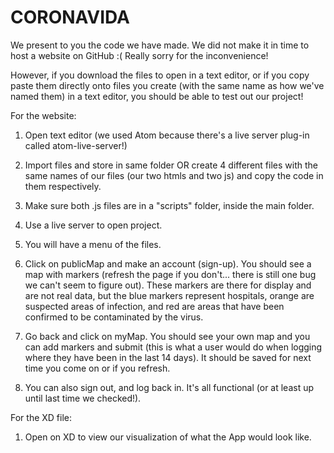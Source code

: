 # CORONAVIDA
We present to you the code we have made. We did not make it in time to host a website on GitHub :( Really sorry for the inconvenience!

However, if you download the files to open in a text editor, or if you copy paste them directly onto files you create (with the same name as how we've named them) in a text editor, you should be able to test out our project! 

For the website: 
1. Open text editor (we used Atom because there's a live server plug-in called atom-live-server!)

2. Import files and store in same folder OR create 4 different files with the same names of our files (our two htmls and two js) and copy the code in them respectively. 

3. Make sure both .js files are in a "scripts" folder, inside the main folder.

4. Use a live server to open project. 

5. You will have a menu of the files.

6. Click on publicMap and make an account (sign-up). You should see a map with markers (refresh the page if you don't... there is still one bug we can't seem to figure out). These markers are there for display and are not real data, but the blue markers represent hospitals, orange are suspected areas of infection, and red are areas that have been confirmed to be contaminated by the virus. 

7. Go back and click on myMap. You should see your own map and you can add markers and submit (this is what a user would do when logging where they have been in the last 14 days). It should be saved for next time you come on or if you refresh.

8. You can also sign out, and log back in. It's all functional (or at least up until last time we checked!). 


For the XD file:
1. Open on XD to view our visualization of what the App would look like. 
